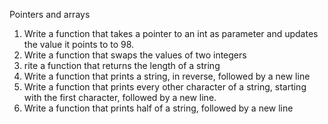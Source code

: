 Pointers and arrays
 1. Write a function that takes a pointer to an int as parameter and updates the value it points to to 98.
 1. Write a function that swaps the values of two integers
 2. rite a function that returns the length of a string
 4. Write a function that prints a string, in reverse, followed by a new line
 6. Write a function that prints every other character of a string, starting with the first character, followed by a new line.
 7. Write a function that prints half of a string, followed by a new line
